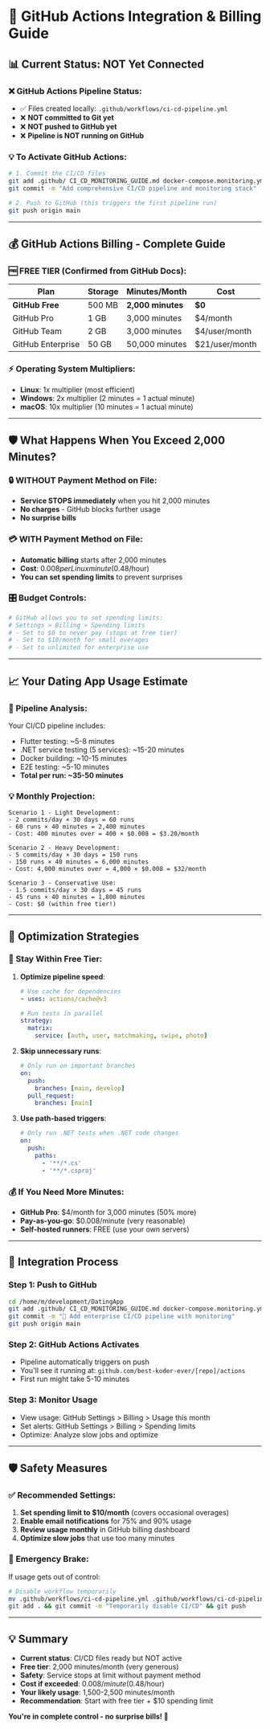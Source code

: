 # 🎯 GitHub Actions Integration & Billing Guide

## 📊 **Current Status: NOT Yet Connected**

### **❌ GitHub Actions Pipeline Status:**
- ✅ Files created locally: `.github/workflows/ci-cd-pipeline.yml`
- ❌ **NOT committed to Git yet**
- ❌ **NOT pushed to GitHub yet**
- ❌ **Pipeline is NOT running on GitHub**

### **💡 To Activate GitHub Actions:**
```bash
# 1. Commit the CI/CD files
git add .github/ CI_CD_MONITORING_GUIDE.md docker-compose.monitoring.yml monitoring/
git commit -m "Add comprehensive CI/CD pipeline and monitoring stack"

# 2. Push to GitHub (this triggers the first pipeline run)
git push origin main
```

---

## 💰 **GitHub Actions Billing - Complete Guide**

### **🆓 FREE TIER (Confirmed from GitHub Docs):**
| Plan | Storage | Minutes/Month | Cost |
|------|---------|---------------|------|
| **GitHub Free** | 500 MB | **2,000 minutes** | **$0** |
| GitHub Pro | 1 GB | 3,000 minutes | $4/month |
| GitHub Team | 2 GB | 3,000 minutes | $4/user/month |
| GitHub Enterprise | 50 GB | 50,000 minutes | $21/user/month |

### **⚡ Operating System Multipliers:**
- **Linux**: 1x multiplier (most efficient)
- **Windows**: 2x multiplier (2 minutes = 1 actual minute)
- **macOS**: 10x multiplier (10 minutes = 1 actual minute)

---

## 🛡️ **What Happens When You Exceed 2,000 Minutes?**

### **🔒 WITHOUT Payment Method on File:**
- **Service STOPS immediately** when you hit 2,000 minutes
- **No charges** - GitHub blocks further usage
- **No surprise bills**

### **💳 WITH Payment Method on File:**
- **Automatic billing** starts after 2,000 minutes
- **Cost**: $0.008 per Linux minute ($0.48/hour)
- **You can set spending limits** to prevent surprises

### **🎛️ Budget Controls:**
```bash
# GitHub allows you to set spending limits:
# Settings > Billing > Spending limits
# - Set to $0 to never pay (stops at free tier)
# - Set to $10/month for small overages
# - Set to unlimited for enterprise use
```

---

## 📈 **Your Dating App Usage Estimate**

### **🧮 Pipeline Analysis:**
Your CI/CD pipeline includes:
- Flutter testing: ~5-8 minutes
- .NET service testing (5 services): ~15-20 minutes  
- Docker building: ~10-15 minutes
- E2E testing: ~5-10 minutes
- **Total per run: ~35-50 minutes**

### **💡 Monthly Projection:**
```
Scenario 1 - Light Development:
- 2 commits/day × 30 days = 60 runs
- 60 runs × 40 minutes = 2,400 minutes
- Cost: 400 minutes over = 400 × $0.008 = $3.20/month

Scenario 2 - Heavy Development:
- 5 commits/day × 30 days = 150 runs  
- 150 runs × 40 minutes = 6,000 minutes
- Cost: 4,000 minutes over = 4,000 × $0.008 = $32/month

Scenario 3 - Conservative Use:
- 1.5 commits/day × 30 days = 45 runs
- 45 runs × 40 minutes = 1,800 minutes
- Cost: $0 (within free tier!)
```

---

## 🎯 **Optimization Strategies**

### **🚀 Stay Within Free Tier:**
1. **Optimize pipeline speed**:
   ```yaml
   # Use cache for dependencies
   - uses: actions/cache@v3
   
   # Run tests in parallel
   strategy:
     matrix:
       service: [auth, user, matchmaking, swipe, photo]
   ```

2. **Skip unnecessary runs**:
   ```yaml
   # Only run on important branches
   on:
     push:
       branches: [main, develop]
     pull_request:
       branches: [main]
   ```

3. **Use path-based triggers**:
   ```yaml
   # Only run .NET tests when .NET code changes
   on:
     push:
       paths:
         - '**/*.cs'
         - '**/*.csproj'
   ```

### **💰 If You Need More Minutes:**
- **GitHub Pro**: $4/month for 3,000 minutes (50% more)
- **Pay-as-you-go**: $0.008/minute (very reasonable)
- **Self-hosted runners**: FREE (use your own servers)

---

## 🔄 **Integration Process**

### **Step 1: Push to GitHub**
```bash
cd /home/m/development/DatingApp
git add .github/ CI_CD_MONITORING_GUIDE.md docker-compose.monitoring.yml monitoring/
git commit -m "🚀 Add enterprise CI/CD pipeline with monitoring"
git push origin main
```

### **Step 2: GitHub Actions Activates**
- Pipeline automatically triggers on push
- You'll see it running at: `github.com/best-koder-ever/[repo]/actions`
- First run might take 5-10 minutes

### **Step 3: Monitor Usage**
- View usage: GitHub Settings > Billing > Usage this month
- Set alerts: GitHub Settings > Billing > Spending limits
- Optimize: Analyze slow jobs and optimize

---

## 🛡️ **Safety Measures**

### **✅ Recommended Settings:**
1. **Set spending limit to $10/month** (covers occasional overages)
2. **Enable email notifications** for 75% and 90% usage
3. **Review usage monthly** in GitHub billing dashboard
4. **Optimize slow jobs** that use too many minutes

### **🚨 Emergency Brake:**
If usage gets out of control:
```bash
# Disable workflow temporarily
mv .github/workflows/ci-cd-pipeline.yml .github/workflows/ci-cd-pipeline.yml.disabled
git add . && git commit -m "Temporarily disable CI/CD" && git push
```

---

## 💡 **Summary**

- **Current status**: CI/CD files ready but NOT active
- **Free tier**: 2,000 minutes/month (very generous)
- **Safety**: Service stops at limit without payment method
- **Cost if exceeded**: $0.008/minute ($0.48/hour)
- **Your likely usage**: 1,500-2,500 minutes/month
- **Recommendation**: Start with free tier + $10 spending limit

**You're in complete control - no surprise bills! 🎯**
